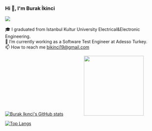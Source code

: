 ### Hi 👋, I'm Burak İkinci  
 ![](https://komarev.com/ghpvc/?username=your-github-burakikinci&color=brightgreen) <br />  
🎓 I graduated from Istanbul Kultur University Electrical&Electronic Engineering.  <br />
🌱 I’m currently working as a Software Test Engineer at Adesso Turkey.<br />
📫 How to reach me bikinci19@gmail.com  

[![Burak Ikınci's GitHub stats](https://github-readme-stats.vercel.app/api?username=burakikinci)](https://github.com/burakikinci/github-readme-stats) &nbsp;&nbsp;&nbsp;&nbsp;&nbsp;&nbsp;&nbsp;&nbsp;&nbsp;&nbsp;&nbsp;&nbsp;&nbsp;&nbsp;&nbsp;&nbsp;<img src="https://media2.giphy.com/media/3o7WTL4qQCbbLLV2Pm/giphy.gif?cid=ecf05e47u9y1mxy0f76r6izfv6wswd04k92yy4f7wt0p7i4c&rid=giphy.gif&ct=g" width="195" height="195" /> 

 [![Top Langs](https://github-readme-stats.vercel.app/api/top-langs/?username=burakikinci)](https://github.com/burakikinci/github-readme-stats)





